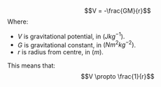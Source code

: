 $$V = -\frac{GM}{r}$$
Where:
- $V$ is gravitational potential, in $(Jkg^{-1})$.
- $G$ is gravitational constant, in $(Nm^{2}kg^{-2})$.
- $r$ is radius from centre, in $(m)$.

This means that:
$$V \propto \frac{1}{r}$$
